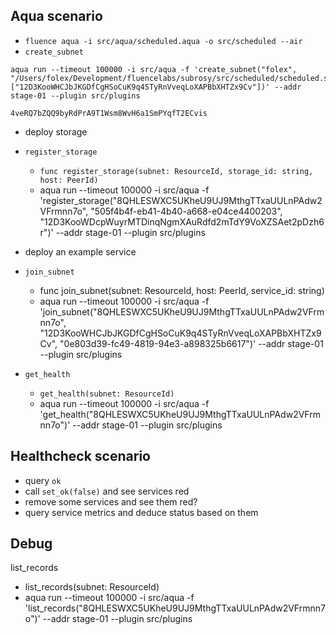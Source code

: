 ## Aqua scenario
- `fluence aqua -i src/aqua/scheduled.aqua -o src/scheduled --air`
- `create_subnet`
```
aqua run --timeout 100000 -i src/aqua -f 'create_subnet("folex", "/Users/folex/Development/fluencelabs/subrosy/src/scheduled/scheduled.simple.air", ["12D3KooWHCJbJKGDfCgHSoCuK9q4STyRnVveqLoXAPBbXHTZx9Cv"])' --addr stage-01 --plugin src/plugins
```
```
4veRQ7bZQQ9byRdPrA9T1Wsm8WvH6a1SmPYqfT2ECvis
```

- deploy storage
- `register_storage`
    - `func register_storage(subnet: ResourceId, storage_id: string, host: PeerId)`
    - aqua run --timeout 100000 -i src/aqua -f 'register_storage("8QHLESWXC5UKheU9UJ9MthgTTxaUULnPAdw2VFrmnn7o", "505f4b4f-eb41-4b40-a668-e04ce4400203", "12D3KooWDcpWuyrMTDinqNgmXAuRdfd2mTdY9VoXZSAet2pDzh6r")' --addr stage-01 --plugin src/plugins

- deploy an example service
- `join_subnet`
    - func join_subnet(subnet: ResourceId, host: PeerId, service_id: string)
    - aqua run --timeout 100000 -i src/aqua -f 'join_subnet("8QHLESWXC5UKheU9UJ9MthgTTxaUULnPAdw2VFrmnn7o", "12D3KooWHCJbJKGDfCgHSoCuK9q4STyRnVveqLoXAPBbXHTZx9Cv", "0e803d39-fc49-4819-94e3-a898325b6617")' --addr stage-01 --plugin src/plugins
- `get_health`
    - `get_health(subnet: ResourceId)`
    - aqua run --timeout 100000 -i src/aqua -f 'get_health("8QHLESWXC5UKheU9UJ9MthgTTxaUULnPAdw2VFrmnn7o")' --addr stage-01 --plugin src/plugins

## Healthcheck scenario
- query `ok`
- call `set_ok(false)` and see services red
- remove some services and see them red?
- query service metrics and deduce status based on them


## Debug
list_records
- list_records(subnet: ResourceId)
- aqua run --timeout 100000 -i src/aqua -f 'list_records("8QHLESWXC5UKheU9UJ9MthgTTxaUULnPAdw2VFrmnn7o")' --addr stage-01 --plugin src/plugins